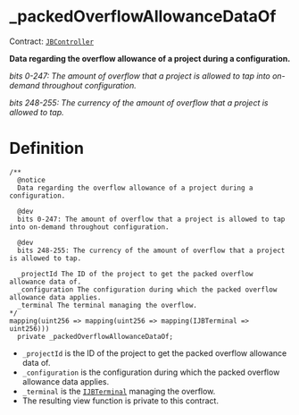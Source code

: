 # _packedOverflowAllowanceDataOf

Contract: [`JBController`](../)​‌

**Data regarding the overflow allowance of a project during a configuration.**

_bits 0-247: The amount of overflow that a project is allowed to tap into on-demand throughout configuration._

_bits 248-255: The currency of the amount of overflow that a project is allowed to tap._

# Definition

```solidity
/**
  @notice 
  Data regarding the overflow allowance of a project during a configuration.

  @dev 
  bits 0-247: The amount of overflow that a project is allowed to tap into on-demand throughout configuration.

  @dev 
  bits 248-255: The currency of the amount of overflow that a project is allowed to tap.

  _projectId The ID of the project to get the packed overflow allowance data of.
  _configuration The configuration during which the packed overflow allowance data applies.
  _terminal The terminal managing the overflow.
*/
mapping(uint256 => mapping(uint256 => mapping(IJBTerminal => uint256)))
  private _packedOverflowAllowanceDataOf;
```

* `_projectId` is the ID of the project to get the packed overflow allowance data of.
* `_configuration` is the configuration during which the packed overflow allowance data applies.
* `_terminal` is the [`IJBTerminal`](../../../../interfaces/ijbterminal.md) managing the overflow.
* The resulting view function is private to this contract.